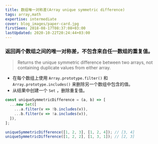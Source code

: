 ```yaml
---
title: 数组唯一对称差(Array unique symmetric difference)
tags: array,math
expertise: intermediate
cover: blog_images/paper-card.jpg
firstSeen: 2018-08-17T08:37:08+03:00
lastUpdated: 2020-10-22T20:24:44+03:00
---
```


### 返回两个数组之间的唯一对称差，不包含来自任一数组的重复值。
> Returns the unique symmetric difference between two arrays, not containing duplicate values from either array.

- 在每个数组上使用 `Array.prototype.filter()` 和 `Array.prototype.includes()` 来删除另一个数组中包含的值。
- 从结果中创建一个 `Set` ，删除重复值。

```js
const uniqueSymmetricDifference = (a, b) => [
  ...new Set([
    ...a.filter(v => !b.includes(v)),
    ...b.filter(v => !a.includes(v)),
  ]),
];
```

```js
uniqueSymmetricDifference([1, 2, 3], [1, 2, 4]); // [3, 4]
uniqueSymmetricDifference([1, 2, 2], [1, 3, 1]); // [2, 3]
```
